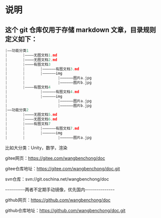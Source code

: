 #  说明

## 这个 git 仓库仅用于存储 markdown 文章，目录规则定义如下：

```c
|——功能分类1
|		|————无图文档1.md
|		|————无图文档2.md
|		|————有图文档3
|		|		|——————有图文档3.md
|		|		|——————img
|		|				|——————图片a.jpg
|		|				|——————图片b.jpg
|		|————有图文档4
|				|——————有图文档4.md
|				|——————img
|						|——————图片a.jpg
|						|——————图片b.jpg
|——功能分类2
|		|————无图文档5.md
|		|————无图文档6.md
|		|————有图文档7
|		|		|——————有图文档7.md
|		|		|——————img
|		|				|——————图片a.jpg
```

比如大分类：Unity，数学，渲染

gitee网页：https://gitee.com/wangbenchong/doc

gitee仓库地址：https://gitee.com/wangbenchong/doc.git

svn仓库：svn://git.oschina.net/wangbenchong/doc

----------两者不定期手动镜像，优先国内---------------

github网页：https://github.com/wangbenchong/doc

github仓库地址：https://github.com/wangbenchong/doc.git

